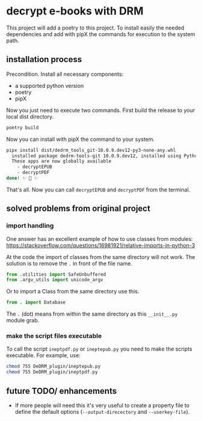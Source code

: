 # decrypt e-books with DRM

This project will add a poetry to this project.
To install easily the needed dependencies and add with pipX the commands for execution to the system path.

## installation process

Precondition. Install all necessary components:

- a supported python version
- poetry
- pipX

Now you just need to execute two commands.
First build the release to your local dist directory.

```bash
poetry build
```

Now you can install with pipX the command to your system.

```bash
pipx install dist/dedrm_tools_git-10.0.9.dev12-py3-none-any.whl 
  installed package dedrm-tools-git 10.0.9.dev12, installed using Python 3.13.3
  These apps are now globally available
    - decryptEPUB
    - decryptPDF
done! ✨ 🌟 ✨
```

That's all.
Now you can call `decryptEPUB` and `decryptPDF` from the terminal.

## solved problems from original project

### import handling

One answer has an excellent example of how to use classes from modules:
https://stackoverflow.com/questions/16981921/relative-imports-in-python-3

At the code the import of classes from the same directory will not work.
The solution is to remove the `.` in front of the file name.

```python
from .utilities import SafeUnbuffered
from .argv_utils import unicode_argv
```

Or to import a Class from the same directory use this.

```python
from . import Database  
```

The `.` (dot) means from within the same directory as this `__init__.py` module grab.

### make the script files executable

To call the script `ineptpdf.py` or `ineptepub.py` you need to make the scripts executable.
For example, use:

```bash
chmod 755 DeDRM_plugin/ineptepub.py
chmod 755 DeDRM_plugin/ineptpdf.py
```

## future TODO/ enhancements

- If more people will need this it's very useful to create a property file to define the default options
  (`--output-direcectory` and `--userkey-file`).
  